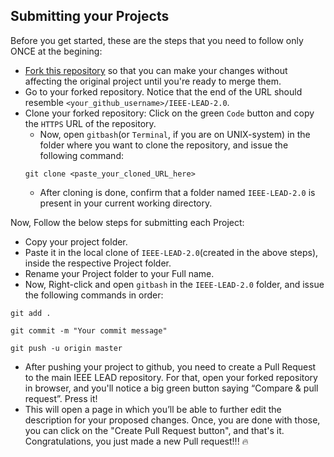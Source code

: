 ## Submitting your Projects

Before you get started, these are the steps that you need to follow only ONCE at the begining:
- [Fork this repository](https://docs.github.com/en/github/getting-started-with-github/fork-a-repo#fork-an-example-repository) so that you can make your changes without affecting the original project until you're ready to merge them.
- Go to your forked repository. Notice that the end of the URL should resemble `<your_github_username>/IEEE-LEAD-2.0`.
- Clone your forked repository: Click on the green `Code` button and copy the `HTTPS` URL of the repository.
    - Now, open `gitbash`(or `Terminal`, if you are on UNIX-system) in the folder where you want to clone the repository, and issue the following command:
    ```
    git clone <paste_your_cloned_URL_here>
    ```
    - After cloning is done, confirm that a folder named `IEEE-LEAD-2.0` is present in your current working directory.


Now, Follow the below steps for submitting each Project:
- Copy your project folder.
- Paste it in the local clone of `IEEE-LEAD-2.0`(created in the above steps), inside the respective Project folder.
- Rename your Project folder to your Full name.
- Now, Right-click and open `gitbash` in the `IEEE-LEAD-2.0` folder, and issue the following commands in order:
```
git add .

git commit -m "Your commit message"

git push -u origin master
```
- After pushing your project to github, you need to create a Pull Request to the main IEEE LEAD repository. For that, open your forked repository in browser, and you'll notice a big green button saying “Compare & pull request”. Press it!
- This will open a page in which you’ll be able to further edit the description for your proposed changes. Once, you are done with those, you can click on the "Create Pull Request button", and that's it.
 Congratulations, you just made a new Pull request!!! :fire: